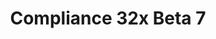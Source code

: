 ---
layout: post
title: Compliance 32x Beta 7
permalink: /compliance32x/B7
comments: true
comments-id: 1.16.5-32x-Beta-7
header-img: https://database.faithfulpack.net/images/website/posts/32x/B7.jpg

long_text: This is your bi-weekly dose of Compliance, imported organically straight from our Discord and GitHub! This time around we've got a lot of changes to common blocks such as stone, bedrock or terracotta as well as a whole bunch of new mobs like pandas and dolphins! We are also proud to introduce our new, completely unique nether portal texture, which was made with the use of actual minecraft code from older versions. And for Bedrock players we've got a lot of new UI textures! We hope you appreciate the update, and are looking forward to seeing you in two weeks again!

main_changelog: changelogs/compliance32

download:
  - Java - 1.16.5 (GitHub):
    - https://github.com/Faithful-Resource-Pack/Faithful-Java-32x/releases/download/beta-7/Compliance-32x-Java-Beta-7.zip
  - Java - 1.16.5 (CurseForge):
    - https://www.curseforge.com/minecraft/texture-packs/faithful-32x/download/3288611
  - Bedrock - 1.16.220 (GitHub):
    - https://github.com/Faithful-Resource-Pack/Faithful-Bedrock-32x/releases/download/beta-7/Compliance-32x-Bedrock-Beta-7.mcpack
---